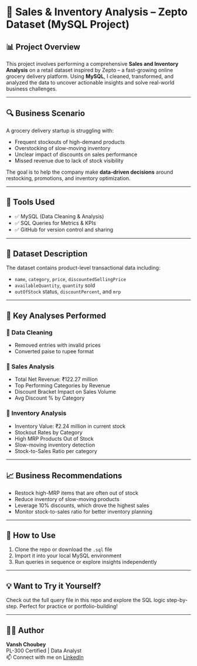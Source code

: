 # 🛒 Sales & Inventory Analysis – Zepto Dataset (MySQL Project)

## 📊 Project Overview

This project involves performing a comprehensive **Sales and Inventory Analysis** on a retail dataset inspired by Zepto – a fast-growing online grocery delivery platform. Using **MySQL**, I cleaned, transformed, and analyzed the data to uncover actionable insights and solve real-world business challenges.

---

## 🔍 Business Scenario

A grocery delivery startup is struggling with:
- Frequent stockouts of high-demand products
- Overstocking of slow-moving inventory
- Unclear impact of discounts on sales performance
- Missed revenue due to lack of stock visibility

The goal is to help the company make **data-driven decisions** around restocking, promotions, and inventory optimization.

---

## 🧰 Tools Used
- ✅ MySQL (Data Cleaning & Analysis)
- ✅ SQL Queries for Metrics & KPIs
- ✅ GitHub for version control and sharing

---

## 📂 Dataset Description

The dataset contains product-level transactional data including:
- `name`, `category`, `price`, `discountedSellingPrice`
- `availableQuantity`, `quantity` sold
- `outOfStock` status, `discountPercent`, and `mrp`

---

## 🔑 Key Analyses Performed

### 🔹 Data Cleaning
- Removed entries with invalid prices
- Converted paise to rupee format

### 🔹 Sales Analysis
- Total Net Revenue: ₹122.27 million
- Top Performing Categories by Revenue
- Discount Bracket Impact on Sales Volume
- Avg Discount % by Category

### 🔹 Inventory Analysis
- Inventory Value: ₹2.24 million in current stock
- Stockout Rates by Category
- High MRP Products Out of Stock
- Slow-moving inventory detection
- Stock-to-Sales Ratio per category

---

## 📈 Business Recommendations
- Restock high-MRP items that are often out of stock
- Reduce inventory of slow-moving products
- Leverage 10% discounts, which drove the highest sales
- Monitor stock-to-sales ratio for better inventory planning

---

## 🚀 How to Use
1. Clone the repo or download the `.sql` file
2. Import it into your local MySQL environment
3. Run queries in sequence or explore insights independently

---

## 💡 Want to Try it Yourself?

Check out the full query file in this repo and explore the SQL logic step-by-step. Perfect for practice or portfolio-building!

---

## 🙋‍♂️ Author

**Vansh Choubey**  
PL-300 Certified | Data Analyst  
📫 Connect with me on [LinkedIn](http://www.linkedin.com/in/vansh-choubey-a23083223)  
